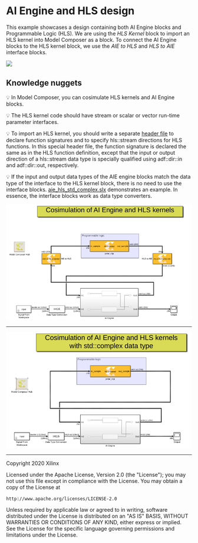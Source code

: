 # AI Engine and HLS design
This example showcases a design containing both AI Engine blocks and Programmable Logic (HLS). We are using the *HLS Kernel* block to import an HLS kernel into Model Composer as a block. To connect the AI Engine blocks to the HLS kernel block, we use the *AIE to HLS* and *HLS to AIE* interface blocks.

![](images/interface_blocks.PNG)

## Knowledge nuggets
:bulb: In Model Composer, you can cosimulate HLS kernels and AI Engine blocks.

:bulb: The HLS kernel code should have stream or scalar or vector run-time parameter interfaces. 

:bulb: To import an HLS kernel, you should write a separate [header file](./src/hls_kernels.h) to declare function signatures and to specify hls::stream directions for HLS functions. In this special header file, the function signature is declared the same as in the HLS function definition, except that the input or output direction of a hls::stream data type is specially qualified using adf::dir::in<T> and adf::dir::out<T>, respectively.

:bulb: If the input and output data types of the AIE engine blocks match the data type of the interface to the HLS kernel block, there is no need to use the interface blocks. [aie_hls_std_complex.slx](./aie_hls_std_complex.slx) demonstrates an example. In essence, the interface blocks work as data type converters.

![](images/screen_shot.png)

-----------

![](images/screen_shot_std_complex.png)

------------
Copyright 2020 Xilinx

Licensed under the Apache License, Version 2.0 (the "License");
you may not use this file except in compliance with the License.
You may obtain a copy of the License at

    http://www.apache.org/licenses/LICENSE-2.0

Unless required by applicable law or agreed to in writing, software
distributed under the License is distributed on an "AS IS" BASIS,
WITHOUT WARRANTIES OR CONDITIONS OF ANY KIND, either express or implied.
See the License for the specific language governing permissions and
limitations under the License.

